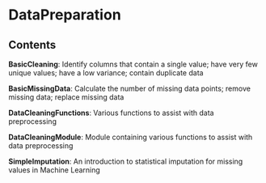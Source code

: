 # DataPreparation

## Contents

**BasicCleaning**: Identify columns that contain a single value; have very few unique values; have a low variance; contain duplicate data

**BasicMissingData**: Calculate the number of missing data points; remove missing data; replace missing data

**DataCleaningFunctions**: Various functions to assist with data preprocessing

**DataCleaningModule**: Module containing various functions to assist with data preprocessing

**SimpleImputation**: An introduction to statistical imputation for missing values in Machine Learning